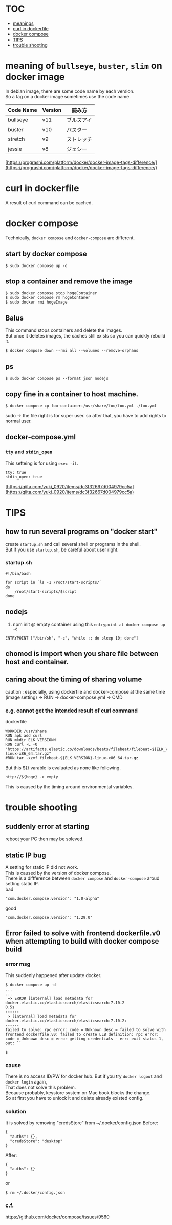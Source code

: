 # TOC
- [meanings](#meaning-of-bullseye-buster-slim-on-docker-image)
- [curl in dockerfile](#curl-in-dockerfile)
- [docker compose](#docker-compose)
- [TIPS](#tips)
- [trouble shooting](#trouble-shooting)

# meaning of `bullseye`, `buster`, `slim` on docker image
In debian image, there are some code name by each version.  
So a tag on a docker image sometimes use the code name.

|Code Name|Version|読み方|
| ---- | ---- | ---- |
|bullseye|v11|ブルズアイ|
|buster|v10|バスター|
|stretch|v9|ストレッチ|
|jessie|v8|ジェシー|

[https://prograshi.com/platform/docker/docker-image-tags-difference/](https://prograshi.com/platform/docker/docker-image-tags-difference/)

# curl in dockerfile
A result of curl command can be cached.

# docker compose
Technically, `docker compose` and `docker-compose` are different.
## start by docker compose
```
$ sudo docker compose up -d
```
## stop a container and remove the image
```
$ sudo docker compose stop hogeContainer
$ sudo docker compose rm hogeContaner
$ sudo docker rmi hogeImage
```

##  Balus
This command stops containers and delete the images.  
But once it deletes images, the caches still exists so you can quickly rebuild it.
```
$ docker compose down --rmi all --volumes --remove-orphans
```

## ps
```
$ sudo docker compose ps --format json nodejs
```
## copy fine in a container to host machine.
```
$ docker compose cp foo-container:/usr/share/foo/foo.yml ./foo.yml
```
sudo -> the file right is for super user. so after that, you have to add rights to normal user.

## docker-compose.yml
### `tty` and `stdin_open`
This setteing is for using `exec -it`.
```
tty: true
stdin_open: true
```
[https://qiita.com/yuki_0920/items/dc3f32667d004979cc5a](https://qiita.com/yuki_0920/items/dc3f32667d004979cc5a)



# TIPS
## how to run several programs on "docker start"
create `startup.sh` and call several shell or programs in the shell.  
But if you use `startup.sh`, be careful about user right.
### startup.sh 
```
#!/bin/bash

for script in `ls -1 /root/start-scripts/`
do
    /root/start-scripts/$script 
done
```

## nodejs
1. npm init @ empty container using this `entrypoint at docker compose up -d`
```
ENTRYPOINT ["/bin/sh", "-c", "while :; do sleep 10; done"]
```

## chomod is import when you share file between host and container.

## caring about the timing of sharing volume
caution : especially, using dockerfile and docker-compose at the same time   
(image setting) -> RUN -> docker-compose.yml -> CMD

### e.g. cannot get the intended result of curl command
dockerfile
```
WORKDIR /usr/share
RUN apk add curl
RUN mkdir ELK_VERSIONN
RUN curl -L -O "https://artifacts.elastic.co/downloads/beats/filebeat/filebeat-${ELK_VERSIONN}-linux-x86_64.tar.gz"
#RUN tar -xzvf filebeat-${ELK_VERSION}-linux-x86_64.tar.gz
```
But this ${} varable is evaluated as none like following.
```
http://${hoge} -> empty
```
This is caused by the timing around environmental variables.  

# trouble shooting
## suddenly error at starting
reboot your PC then may be soleved.  

## static IP bug
A setting for static IP did not work.  
This is caused by the version of docker compose.  
There is a diffference between `docker compose` and `docker-compose` aroud setting static IP.  
bad
```
"com.docker.compose.version": "1.0-alpha"
```
good
```
"com.docker.compose.version": "1.29.0"
```

## Error failed to solve with frontend dockerfile.v0 when attempting to build with docker compose build 
### error msg
This suddenly happened after update docker.
```
$ docker compose up -d
...
...
 => ERROR [internal] load metadata for docker.elastic.co/elasticsearch/elasticsearch:7.10.2                                                                                             0.5s
------
 > [internal] load metadata for docker.elastic.co/elasticsearch/elasticsearch:7.10.2:
------
failed to solve: rpc error: code = Unknown desc = failed to solve with frontend dockerfile.v0: failed to create LLB definition: rpc error: code = Unknown desc = error getting credentials - err: exit status 1, out: ``

$ 
```
### cause
There is no access ID/PW for docker hub.
But if you try `docker logout` and `docker login` again,  
That does not solve this problem.  
Because probably, keystore system on Mac book blocks the change.  
So at first you have to unlock it and delete already existed config.  
  
### solution
It is solved by removing "credsStore" from ~/.docker/config.json
Before:
```
{
  "auths": {},
  "credsStore": "desktop"
}
```
After:
```
{
  "auths": {}
}
```
or
```
$ rm ~/.docker/config.json
```

### c.f.
https://github.com/docker/compose/issues/9560